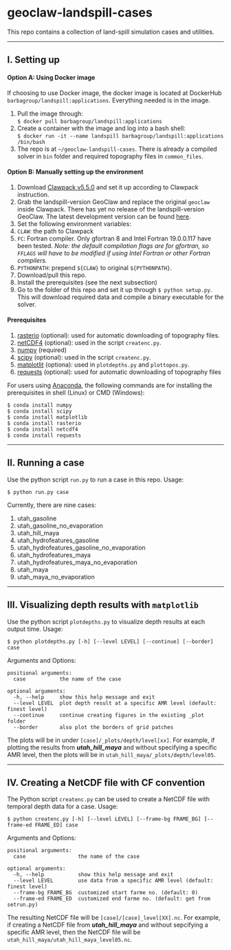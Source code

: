geoclaw-landspill-cases
==========================

This repo contains a collection of land-spill simulation cases and utilities.

------------------------------------------------------------------------
## I. Setting up


#### Option A: Using Docker image

If choosing to use Docker image, the docker image is located at DockerHub
`barbagroup/landspill:applications`. Everything needed is in the image.

1. Pull the image through:  
   `$ docker pull barbagroup/landspill:applications`
2. Create a container with the image and log into a bash shell:  
   `$ docker run -it --name landspill barbagroup/landspill:applications /bin/bash`
3. The repo is at `~/geoclaw-landspill-cases`. There is already a compiled
   solver in `bin` folder and required topography files in `common_files`.

#### Option B: Manually setting up the environment

1. Download [Clawpack v5.5.0](https://github.com/clawpack/clawpack/releases/tag/v5.5.0)
   and set it up according to Clawpack instruction.
2. Grab the landspill-version GeoClaw and replace the original `geoclaw`
   inside Clawpack. There has yet no release of the landspill-version
   GeoClaw. The latest development version can be found
   [here](https://github.com/piyueh/geoclaw).
3. Set the following environment variables:
  1. `CLAW`: the path to Clawpack
  2. `FC`: Fortran compiler. Only gfortran 8 and Intel Fortran 19.0.0.117
     have been tested. *Note: the default compilation flags are for gfortran,
     so `FFLAGS` will have to be modified if using Intel Fortran or other
     Fortran compilers.*
  3. `PYTHONPATH`: prepend `${CLAW}` to original `${PYTHONPATH}`.
4. Download/pull this repo.
5. Install the prerequisites (see the next subsection)
6. Go to the folder of this repo and set it up through `$ python setup.py`.
   This will download required data and compile a binary executable for
   the solver.

#### Prerequisites

1. [rasterio](https://github.com/mapbox/rasterio) (optional): used for automatic
   downloading of topography files.
2. [netCDF4](http://unidata.github.io/netcdf4-python/) (optional): used in the
   script `createnc.py`.
3. [numpy](http://www.numpy.org/) (required)
4. [scipy](https://www.scipy.org/) (optional): used in the script `createnc.py`.
5. [matplotlit](https://matplotlib.org/) (optiona): used in `plotdepths.py` and
   `plottopos.py`.
6. [requests](http://docs.python-requests.org/en/master/) (optional): used for 
   automatic downloading of topography files

For users using [Anaconda](https://www.anaconda.com/), the following commands
are for installing the prerequisites in shell (Linux) or CMD (Windows):

```
$ conda install numpy
$ conda install scipy
$ conda install matplotlib
$ conda install rasterio
$ conda install netcdf4
$ conda install requests
```

------------------------------------------------------------------------
## II. Running a case

Use the python script `run.py` to run a case in this repo. Usage:
```
$ python run.py case
```
Currently, there are nine cases:
1. utah_gasoline
2. utah_gasoline_no_evaporation
3. utah_hill_maya
4. utah_hydrofeatures_gasoline
5. utah_hydrofeatures_gasoline_no_evaporation
6. utah_hydrofeatures_maya
7. utah_hydrofeatures_maya_no_evaporation
8. utah_maya
9. utah_maya_no_evaporation

------------------------------------------------------------------------
## III. Visualizing depth results with `matplotlib`

Use the python script `plotdepths.py` to visualize depth results at each
output time. Usage:
```
$ python plotdepths.py [-h] [--level LEVEL] [--continue] [--border] case
```
Arguments and Options:
```
positional arguments:
  case           the name of the case

optional arguments:
  -h, --help     show this help message and exit
  --level LEVEL  plot depth result at a specific AMR level (default: finest level)
  --continue     continue creating figures in the existing _plot folder
  --border       also plot the borders of grid patches
```
The plots will be in under `[case]/_plots/depth/level[xx]`. For example,
if plotting the results from ***utah_hill_maya*** and without specifying a
specific AMR level, then the plots will be in `utah_hill_maya/_plots/depth/level05`.

------------------------------------------------------------------------
## IV. Creating a NetCDF file with CF convention

The Python script `createnc.py` can be used to create a NetCDF file with 
temporal depth data for a case. Usage:
```
$ python createnc.py [-h] [--level LEVEL] [--frame-bg FRAME_BG] [--frame-ed FRAME_ED] case
```
Arguments and Options:
```
positional arguments:
  case                 the name of the case

optional arguments:
  -h, --help           show this help message and exit
  --level LEVEL        use data from a specific AMR level (default: finest level)
  --frame-bg FRAME_BG  customized start farme no. (default: 0)
  --frame-ed FRAME_ED  customized end farme no. (default: get from setrun.py)
```

The resulting NetCDF file will be `[case]/[case]_level[XX].nc`. For example,
if creating a NetCDF file from ***utah_hill_maya*** and without sepcifying
a specific AMR level, then the NetCDF file will be `utah_hill_maya/utah_hill_maya_level05.nc`.
